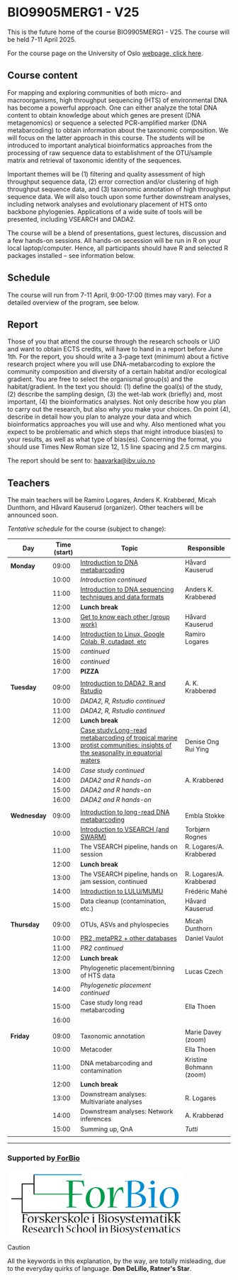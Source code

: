 # BIO9905MERG1 - V25
This is the future home of the course BIO9905MERG1 - V25. The course will be held 7-11 April 2025. 

For the course page on the University of Oslo [webpage, click here](https://www.uio.no/studier/emner/matnat/ibv/BIO9905MERG1/).

## Course content
For mapping and exploring communities of both micro- and macroorganisms, high throughput sequencing (HTS) of environmental DNA has become a powerful approach. One can either analyze the total DNA content to obtain knowledge about which genes are present (DNA metagenomics) or sequence a selected PCR-amplified marker (DNA metabarcoding) to obtain information about the taxonomic composition. We will focus on the latter approach in this course. The students will be introduced to important analytical bioinformatics approaches from the processing of raw sequence data to establishment of the OTU/sample matrix and retrieval of taxonomic identity of the sequences.

Important themes will be (1) filtering and quality assessment of high throughput sequence data, (2) error correction and/or clustering of high throughput sequence data, and (3) taxonomic annotation of high throughput sequence data. We will also touch upon some further downstream analyses, including network analyses and evolutionary placement of HTS onto backbone phylogenies. Applications of a wide suite of tools will be presented, including VSEARCH and DADA2.

The course will be a blend of presentations, guest lectures, discussion and a few hands-on sessions. All hands-on secession will be run in R on your local laptop/computer. Hence, all participants should have R and selected R packages installed – see information below.

## Schedule

The course will run from 7-11 April, 9:00-17:00 (times may vary). For a detailed overview of the program, see below.

## Report
Those of you that attend the course through the research schools or UiO and want to obtain ECTS credits, will have to hand in a report before June 1th.
For the report, you should write a 3-page text (minimum) about a fictive research project where you will use DNA-metabarcoding to explore the community composition and diversity of a certain habitat and/or ecological gradient. You are free to select the organismal group(s) and the habitat/gradient. In the text you should: (1) define the goal(s) of the study, (2) describe the sampling design, (3) the wet-lab work (briefly) and, most important, (4) the bioinformatics analyses. Not only describe how you plan to carry out the research, but also why you make your choices. On point (4), describe in detail how you plan to analyze your data and which bioinformatics approaches you will use and why. Also mentioned what you expect to be problematic and which steps that might introduce bias(es) to your results, as well as what type of bias(es). Concerning the format, you should use Times New Roman size 12, 1.5 line spacing and 2.5 cm margins.

The report should be sent to: haavarka@ibv.uio.no

## Teachers
The main teachers will be Ramiro Logares, Anders K. Krabberød, Micah Dunthorn, and Håvard Kauserud (organizer). Other teachers will be announced soon.

*Tentative schedule* for the course (subject to change):

| Day           | Time (start) | Topic                                                                                                                                                                                         | Responsible             |
| ------------- | ------------ | --------------------------------------------------------------------------------------------------------------------------------------------------------------------------------------------- | ----------------------- |
| **Monday**    | 09:00        | [Introduction to DNA metabarcoding](./Lectures/Lecture_pdfs/Intro%20lecture%20revised.pdf)                                                                                                    | Håvard Kauserud         |
|               | 10:00        | *Introduction continued*                                                                                                                                                                      |                         |
|               | 11:00        | [Introduction to DNA sequencing techniques and data formats ](./Lectures/)                                                                                                                    | Anders K. Krabberød     |
|               | 12:00        | **Lunch break**                                                                                                                                                                               |                         |
|               | 13:00        | [ Get to know each other (group work)](./Lectures/Lecture_pdfs/Groups.pdf)                                                                                                                    | Håvard Kauserud         |
|               | 14:00        | [Introduction to Linux, Google Colab, R, cutadapt, etc ](./Lectures)                                                                                                                          | Ramiro Logares          |
|               | 15:00        | *continued*                                                                                                                                                                                   |                         |
|               | 16:00        | *continued*                                                                                                                                                                                   |                         |
|               | 17:00        | **PIZZA**                                                                                                                                                                                     |                         |
|               |              |                                                                                                                                                                                               |                         |
| **Tuesday**   | 09:00        | [Introduction to DADA2, R and Rstudio](Dada2_Pipeline)                                                                                                                                        | A. K. Krabberød         |
|               | 10:00        | *DADA2, R, Rstudio continued*                                                                                                                                                                 |                         |
|               | 11:00        | *DADA2, R, Rstudio continued*                                                                                                                                                                 |                         |
|               | 12:00        | **Lunch break**                                                                                                                                                                               |                         |
|               | 13:00        | [Case study:Long-read metabarcoding of tropical marine protist communities: insights of the seasonality in equatorial waters](./Lectures/Lecture_pdfs/Denise_metaB%20course-case%20study.pdf) | Denise Ong Rui Ying     |
|               | 14:00        | *Case study continued*                                                                                                                                                                        |                         |
|               | 14:00        | *DADA2 and R hands-on*                                                                                                                                                                        | A. Krabberød            |
|               | 15:00        | *DADA2 and R hands-on*                                                                                                                                                                        |                         |
|               | 16:00        | *DADA2 and R hands-on*                                                                                                                                                                        |                         |
|               |              |                                                                                                                                                                                               |                         |
| **Wednesday** | 09:00        | [Introduction to long-read DNA metabarcoding](./Lectures/Lecture_pdfs/Intro_to_LRM_v2.pdf)                                                                                                                                                   | Embla Stokke            |
|               | 10:00        | [Introduction to VSEARCH (and SWARM)](./Lectures/Lecture_pdfs/bio9901merg1-2025-vsearch-swarm.pdf)                                                                                            | Torbjørn Rognes         |
|               | 11:00        | The VSEARCH pipeline, hands on  session                                                                                                                                       | R. Logares/A. Krabberød |
|               | 12:00        | **Lunch break**                                                                                                                                                                               |                         |
|               | 13:00        | The VSEARCH pipeline, hands on jam session, continued                                                                                                                                         | R. Logares/A. Krabberød |
|               | 14:00        | [Introduction to LULU/MUMU](./Lectures/Lecture_pdfs/mahe_lulu_olso_2025.pdf)                                                                                                                                                                    | Frédéric Mahé           |
|               | 15:00        | Data cleanup (contamination, etc.)                                                                                                                                                            | Håvard Kauserud         |
|               |              |                                                                                                                                                                                               |                         |
| **Thursday**  | 09:00        | OTUs, ASVs and phylospecies                                                                                                                                                                   | Micah Dunthorn          |
|               | 10:00        | [PR2, metaPR2 + other databases](./Lectures/Lecture_pdfs/2025-04-10%20PR2-UiO%20course.pdf)                                                                                                   | Daniel Vaulot           |
|               | 11:00        | *PR2 continued*                                                                                                                                                                               |                         |
|               | 12:00        | **Lunch break**                                                                                                                                                                               |                         |
|               | 13:00        | Phylogenetic placement/binning of HTS data                                                                                                                                                    | Lucas Czech             |
|               | 14:00        | *Phylogenetic placement continued*                                                                                                                                                            |                         |
|               | 15:00        | Case study long read metabarcoding                                                                                                                                                            | Ella Thoen              |
|               | 16:00        |                                                                                                                                                                                               |                         |
|               |              |                                                                                                                                                                                               |                         |
| **Friday**    | 09:00        | Taxonomic annotation                                                                                                                                                                          | Marie Davey (zoom)      |
|               | 10:00        | Metacoder                                                                                                                                                                                     | Ella Thoen              |
|               | 11:00        | DNA metabarcoding and contamination                                                                                                                                                           | Kristine Bohmann (zoom) |
|               | 12:00        | **Lunch break**                                                                                                                                                                               |                         |
|               | 13:00        | Downstream analyses: Multivariate analyses                                                                                                                                                    | R. Logares              |
|               | 14:00        | Downstream analyses: Network inferences                                                                                                                                                       | A. Krabberød            |
|               | 15:00        | Summing up, QnA                                                                                                                                                                               | *Tutti*                 |
|               |              |                                                                                                                                                                                               |                         |


 ----
### Supported by[ ForBio](https://www.forbio.uio.no/)
![](./images/logo.png)   
  
> [!CAUTION]
> All the keywords in this explanation, by the way, are totally misleading, due to the everyday quirks of language.
**Don DeLillo, Ratner's Star**.
